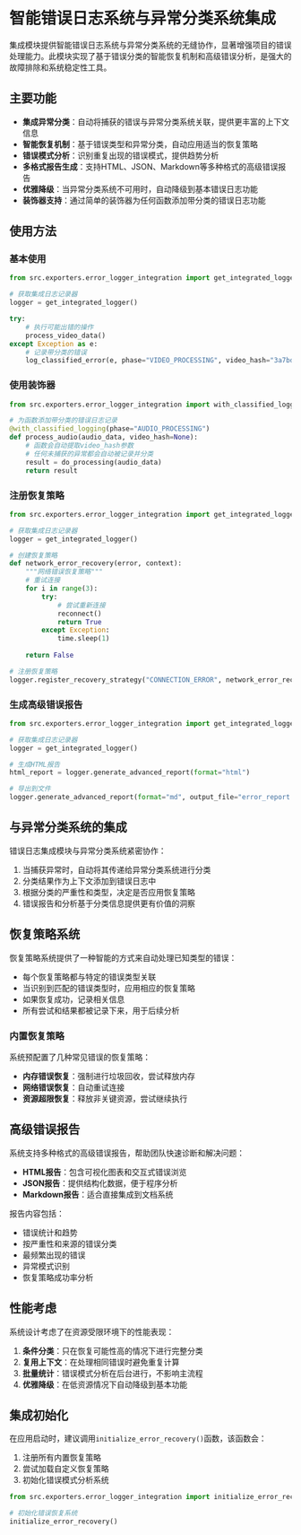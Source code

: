 # 智能错误日志系统与异常分类系统集成

集成模块提供智能错误日志系统与异常分类系统的无缝协作，显著增强项目的错误处理能力。此模块实现了基于错误分类的智能恢复机制和高级错误分析，是强大的故障排除和系统稳定性工具。

## 主要功能

- **集成异常分类**：自动将捕获的错误与异常分类系统关联，提供更丰富的上下文信息
- **智能恢复机制**：基于错误类型和异常分类，自动应用适当的恢复策略
- **错误模式分析**：识别重复出现的错误模式，提供趋势分析
- **多格式报告生成**：支持HTML、JSON、Markdown等多种格式的高级错误报告
- **优雅降级**：当异常分类系统不可用时，自动降级到基本错误日志功能
- **装饰器支持**：通过简单的装饰器为任何函数添加带分类的错误日志功能

## 使用方法

### 基本使用

```python
from src.exporters.error_logger_integration import get_integrated_logger, log_classified_error

# 获取集成日志记录器
logger = get_integrated_logger()

try:
    # 执行可能出错的操作
    process_video_data()
except Exception as e:
    # 记录带分类的错误
    log_classified_error(e, phase="VIDEO_PROCESSING", video_hash="3a7bd3e2f")
```

### 使用装饰器

```python
from src.exporters.error_logger_integration import with_classified_logging

# 为函数添加带分类的错误日志记录
@with_classified_logging(phase="AUDIO_PROCESSING")
def process_audio(audio_data, video_hash=None):
    # 函数会自动提取video_hash参数
    # 任何未捕获的异常都会自动被记录并分类
    result = do_processing(audio_data)
    return result
```

### 注册恢复策略

```python
from src.exporters.error_logger_integration import get_integrated_logger

# 获取集成日志记录器
logger = get_integrated_logger()

# 创建恢复策略
def network_error_recovery(error, context):
    """网络错误恢复策略"""
    # 重试连接
    for i in range(3):
        try:
            # 尝试重新连接
            reconnect()
            return True
        except Exception:
            time.sleep(1)
    
    return False

# 注册恢复策略
logger.register_recovery_strategy("CONNECTION_ERROR", network_error_recovery)
```

### 生成高级错误报告

```python
from src.exporters.error_logger_integration import get_integrated_logger

# 获取集成日志记录器
logger = get_integrated_logger()

# 生成HTML报告
html_report = logger.generate_advanced_report(format="html")

# 导出到文件
logger.generate_advanced_report(format="md", output_file="error_report.md")
```

## 与异常分类系统的集成

错误日志集成模块与异常分类系统紧密协作：

1. 当捕获异常时，自动将其传递给异常分类系统进行分类
2. 分类结果作为上下文添加到错误日志中
3. 根据分类的严重性和类型，决定是否应用恢复策略
4. 错误报告和分析基于分类信息提供更有价值的洞察

## 恢复策略系统

恢复策略系统提供了一种智能的方式来自动处理已知类型的错误：

- 每个恢复策略都与特定的错误类型关联
- 当识别到匹配的错误类型时，应用相应的恢复策略
- 如果恢复成功，记录相关信息
- 所有尝试和结果都被记录下来，用于后续分析

### 内置恢复策略

系统预配置了几种常见错误的恢复策略：

- **内存错误恢复**：强制进行垃圾回收，尝试释放内存
- **网络错误恢复**：自动重试连接
- **资源超限恢复**：释放非关键资源，尝试继续执行

## 高级错误报告

系统支持多种格式的高级错误报告，帮助团队快速诊断和解决问题：

- **HTML报告**：包含可视化图表和交互式错误浏览
- **JSON报告**：提供结构化数据，便于程序分析
- **Markdown报告**：适合直接集成到文档系统

报告内容包括：

- 错误统计和趋势
- 按严重性和来源的错误分类
- 最频繁出现的错误
- 异常模式识别
- 恢复策略成功率分析

## 性能考虑

系统设计考虑了在资源受限环境下的性能表现：

1. **条件分类**：只在恢复可能性高的情况下进行完整分类
2. **复用上下文**：在处理相同错误时避免重复计算
3. **批量统计**：错误模式分析在后台进行，不影响主流程
4. **优雅降级**：在低资源情况下自动降级到基本功能

## 集成初始化

在应用启动时，建议调用`initialize_error_recovery()`函数，该函数会：

1. 注册所有内置恢复策略
2. 尝试加载自定义恢复策略
3. 初始化错误模式分析系统

```python
from src.exporters.error_logger_integration import initialize_error_recovery

# 初始化错误恢复系统
initialize_error_recovery() 